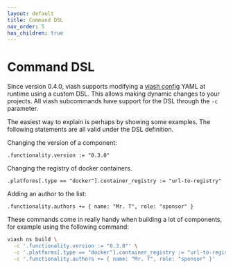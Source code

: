 ```yaml
---
layout: default
title: Command DSL
nav_order: 5
has_children: true
---
```


# Command DSL

Since version 0.4.0, viash supports modifying a [viash config](/config)
YAML at runtime using a custom DSL. This allows making dynamic changes
to your projects. All viash subcommands have support for the DSL through
the `-c` parameter.

The easiest way to explain is perhaps by showing some examples. The
following statements are all valid under the DSL definition.

Changing the version of a component:

    .functionality.version := "0.3.0"

Changing the registry of docker containers.

    .platforms[.type == "docker"].container_registry := "url-to-registry"

Adding an author to the list:

    .functionality.authors += { name: "Mr. T", role: "sponsor" }

These commands come in really handy when building a lot of components,
for example using the following command:

``` bash
viash ns build \
  -c '.functionality.version := "0.3.0"' \
  -c '.platforms[.type == "docker"].container_registry := "url-to-registry"' \
  -c '.functionality.authors += { name: "Mr. T", role: "sponsor" }'
```
